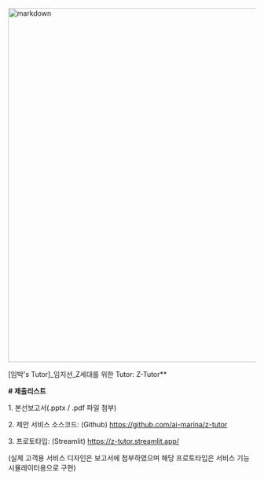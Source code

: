 <img width="1337" height="720" alt="markdown" src="https://github.com/user-attachments/assets/dc46d1ea-c308-4062-b4fb-98b1f65b5309" />

[임박's Tutor]\_임지선\_Z세대를 위한 Tutor: Z-Tutor**

**# 제출리스트**

1\. 본선보고서(.pptx / .pdf 파일 첨부)

2\. 제안 서비스 소스코드: (Github) https://github.com/ai-marina/z-tutor

3\. 프로토타입: (Streamlit) https://z-tutor.streamlit.app/

(실제 고객용 서비스 디자인은 보고서에 첨부하였으며 해당 프로토타입은 서비스 기능 시뮬레이터용으로 구현)
